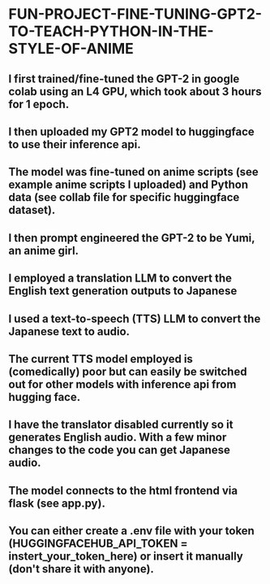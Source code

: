 # FUN-PROJECT-FINE-TUNING-GPT2-TO-TEACH-PYTHON-IN-THE-STYLE-OF-ANIME
## I first trained/fine-tuned the GPT-2 in google colab using an L4 GPU, which took about 3 hours for 1 epoch.
## I then uploaded my GPT2 model to huggingface to use their inference api.
## The model was fine-tuned on anime scripts (see example anime scripts I uploaded) and Python data (see collab file for specific huggingface dataset).
## I then prompt engineered the GPT-2 to be Yumi, an anime girl.
## I employed a translation LLM to convert the English text generation outputs to Japanese
## I used a text-to-speech (TTS) LLM to convert the Japanese text to audio.
## The current TTS model employed is (comedically) poor but can easily be switched out for other models with inference api from hugging face.
## I have the translator disabled currently so it generates English audio. With a few minor changes to the code you can get Japanese audio.
## The model connects to the html frontend via flask (see app.py).
## You can either create a .env file with your token (HUGGINGFACEHUB_API_TOKEN = instert_your_token_here) or insert it manually (don't share it with anyone).
